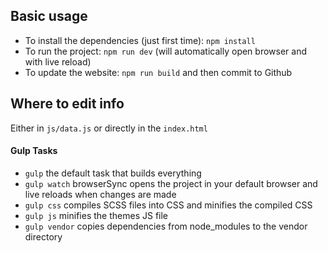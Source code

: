 ## Basic usage

- To install the dependencies (just first time): `npm install`
- To run the project: `npm run dev` (will automatically open browser and with live reload)
- To update the website: `npm run build` and then commit to Github

## Where to edit info

Either in `js/data.js` or directly in the `index.html`

#### Gulp Tasks

- `gulp` the default task that builds everything
- `gulp watch` browserSync opens the project in your default browser and live reloads when changes are made
- `gulp css` compiles SCSS files into CSS and minifies the compiled CSS
- `gulp js` minifies the themes JS file
- `gulp vendor` copies dependencies from node_modules to the vendor directory
